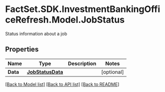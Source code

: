 # FactSet.SDK.InvestmentBankingOfficeRefresh.Model.JobStatus
Status information about a job

## Properties

Name | Type | Description | Notes
------------ | ------------- | ------------- | -------------
**Data** | [**JobStatusData**](JobStatusData.md) |  | [optional] 

[[Back to Model list]](../README.md#documentation-for-models) [[Back to API list]](../README.md#documentation-for-api-endpoints) [[Back to README]](../README.md)

